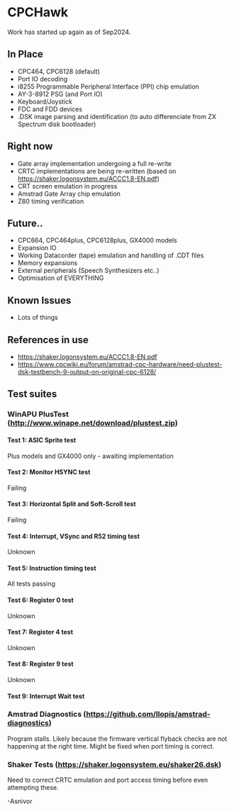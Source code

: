 ﻿# CPCHawk

Work has started up again as of Sep2024.

## In Place
* CPC464, CPC6128 (default)
* Port IO decoding
* i8255 Programmable Peripheral Interface (PPI) chip emulation
* AY-3-8912 PSG (and Port IO)
* Keyboard/Joystick
* FDC and FDD devices
* .DSK image parsing and identification (to auto differenciate from ZX Spectrum disk bootloader)

## Right now
* Gate array implementation undergoing a full re-write
* CRTC implementations are being re-written (based on https://shaker.logonsystem.eu/ACCC1.8-EN.pdf)
* CRT screen emulation in progress
* Amstrad Gate Array chip emulation
* Z80 timing verification

## Future..
* CPC664, CPC464plus, CPC6128plus, GX4000 models
* Expansion IO
* Working Datacorder (tape) emulation and handling of .CDT files
* Memory expansions
* External peripherals (Speech Synthesizers etc..)
* Optimisation of EVERYTHING

## Known Issues
* Lots of things

## References in use
* https://shaker.logonsystem.eu/ACCC1.8-EN.pdf
* https://www.cpcwiki.eu/forum/amstrad-cpc-hardware/need-plustest-dsk-testbench-9-output-on-original-cpc-6128/

## Test suites


### WinAPU PlusTest (http://www.winape.net/download/plustest.zip)

#### Test 1: ASIC Sprite test
Plus models and GX4000 only - awaiting implementation

#### Test 2: Monitor HSYNC test
Failing

#### Test 3: Horizontal Split and Soft-Scroll test
Failing

#### Test 4: Interrupt, VSync and R52 timing test
Unknown

#### Test 5: Instruction timing test

All tests passing

#### Test 6: Register 0 test
Unknown

#### Test 7: Register 4 test
Unknown

#### Test 8: Register 9 test
Unknown

#### Test 9: Interrupt Wait test



### Amstrad Diagnostics (https://github.com/llopis/amstrad-diagnostics)

Program stalls. Likely because the firmware vertical flyback checks are not happening at the right time.
Might be fixed when port timing is correct.


### Shaker Tests (https://shaker.logonsystem.eu/shaker26.dsk)

Need to correct CRTC emulation and port access timing before even attempting these.

-Asnivor
